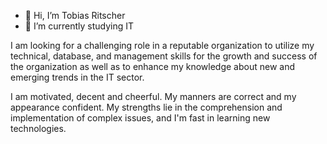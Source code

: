 - 👋 Hi, I’m Tobias Ritscher
- 🌱 I’m currently studying IT

I am looking for a challenging role in a reputable organization to utilize my technical, database, and management skills for the growth and success of the organization as well as to enhance my knowledge about new and emerging trends in the IT sector.

I am motivated, decent and cheerful. My manners are correct and my appearance confident. My strengths lie in the comprehension and implementation of complex issues, and I'm fast in learning new technologies.
